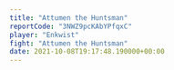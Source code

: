 ```yaml
---
title: "Attumen the Huntsman"
reportCode: "3NWZ9pcKAbYPfqxC"
player: "Enkwist"
fight: "Attumen the Huntsman"
date: 2021-10-08T19:17:48.190000+00:00
---
```

